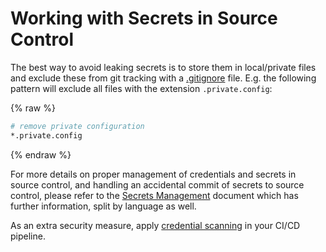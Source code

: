 # Working with Secrets in Source Control

The best way to avoid leaking secrets is to store them in local/private files and exclude these from git tracking with a [.gitignore](https://git-scm.com/docs/gitignore) file.
E.g. the following pattern will exclude all files with the extension `.private.config`:

{% raw %}

```bash
# remove private configuration
*.private.config
```

{% endraw %}

For more details on proper management of credentials and secrets in source control, and handling an accidental commit of secrets to source control, please refer to the [Secrets Management](../continuous-delivery/secrets-management/README.md) document which has further information, split by language as well.

As an extra security measure, apply [credential scanning](../continuous-integration/dev-sec-ops/secret-management/recipes/detect-secrets.md) in your CI/CD pipeline.
